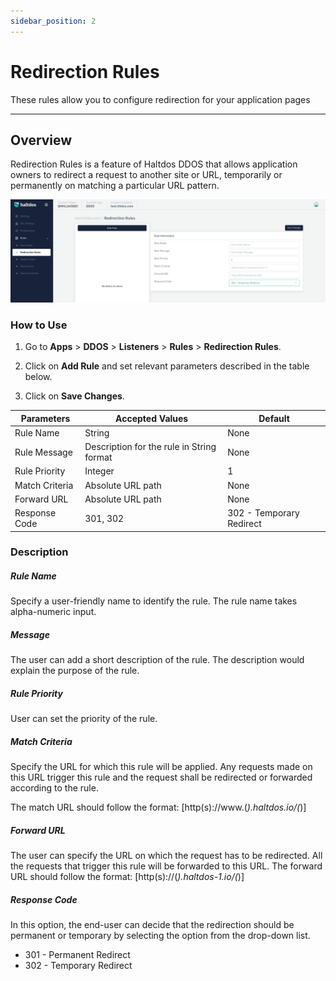 ```yaml
---
sidebar_position: 2
---
```


# Redirection Rules

These rules allow you to configure redirection for your application pages

---

## Overview 
Redirection Rules is a feature of Haltdos DDOS that allows application owners to redirect a request to another site or URL, temporarily or permanently on matching a particular URL pattern.

![Redirection](/img/ddos/v7/docs/redirection.png)

### How to Use

1. Go to **Apps** > **DDOS** > **Listeners** > **Rules** > **Redirection Rules**.

2. Click on **Add Rule** and set relevant parameters described in the table below.

3. Click on **Save Changes**.

| Parameters| Accepted Values | Default
| ----------- | ----------- |-----------|
| Rule Name|String|None
| Rule Message|Description for the rule in String format|None
| Rule Priority|Integer|1
| Match Criteria|Absolute URL path|None
| Forward URL|Absolute URL path|None
| Response Code|301, 302|302 - Temporary Redirect


### Description

##### **Rule Name**
Specify a user-friendly name to identify the rule. The rule name takes alpha-numeric input.

##### **Message**
The user can add a short description of the rule. The description would explain the purpose of the rule.

##### **Rule Priority**
User can set the priority of the rule.

##### **Match Criteria**
Specify the URL for which this rule will be applied. Any requests made on this URL trigger this rule and the request shall be redirected or forwarded according to the rule.

The match URL should follow the format: [http(s)://www.(*).haltdos.io/(*)]

##### **Forward URL**
The user can specify the URL on which the request has to be redirected. All the requests that trigger this rule will be forwarded to this URL.
The forward URL should follow the format: [http(s)://(*).haltdos-1.io/(*)] 

##### **Response Code**
In this option, the end-user can decide that the redirection should be permanent or temporary by selecting the option from the drop-down list.

 - 301 - Permanent Redirect 
 - 302 - Temporary Redirect